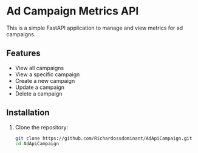 # Ad Campaign Metrics API

This is a simple FastAPI application to manage and view metrics for ad campaigns.

## Features

- View all campaigns
- View a specific campaign
- Create a new campaign
- Update a campaign
- Delete a campaign

## Installation

1. Clone the repository:
   ```bash
   git clone https://github.com/Richardossdominant/AdApiCampaign.git
   cd AdApiCampaign
